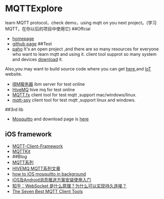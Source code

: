 # MQTTExplore
learn MQTT protocol，check demo，using mqtt on you next project。(学习MQTT，在你以后的项目中使用它)
##Offcial
* [homepage](http://mqtt.org/)
* [github page](https://github.com/mqtt/mqtt.github.io/wiki)
##Test
* [paho](https://eclipse.org/paho/)	It's an open project ,and there are so many resources for everyone who want to learn mqtt and using it.
client tool supprot so many system and devices [download](https://projects.eclipse.org/projects/technology.paho/downloads) it.

Also,you may want to build source code where you can get [here](http://www.eclipse.org/paho/#downloads),and [loT](http://iot.eclipse.org/) website.

* [IBM服务器](http://m2m.demos.ibm.com/mqttclient/#publish)  	ibm server for test online
* [HiveMQ](http://www.hivemq.com/demos/websocket-client/) 	hive mq for test online
* [MQTT.fx](http://mqttfx.jfx4ee.org/) 	 client tool for test mqtt ,support mac/windows/linux.
* [mqtt-spy](https://github.com/kamilfb/mqtt-spy/wiki) 	client tool for test mqtt ,support linux and windows.

##3rd lib
* [Mosquitto](http://mosquitto.org/) and download page is [here](http://mosquitto.org/download/)
## iOS framework
* [MQTT-Client-Framework](https://github.com/ckrey/MQTT-Client-Framework)
* [MQTTKit](https://github.com/mobile-web-messaging/MQTTKit)
* []()
##Blog
* [MQTT系列](http://www.blogjava.net/yongboy/category/54835.html)
* [HIVEMQ MQTT系列文章](http://www.hivemq.com/mqtt/)
* [how to iOS mosquitto in background](http://www.basedb.net/Index/detail/id/279619.html)
* [iOS及Android消息推送方案安装使用入门](http://www.yeeach.com/post/1176)
* [知乎：WebSocket 是什么原理？为什么可以实现持久连接？](http://www.zhihu.com/question/20215561)
* [The Seven Best MQTT Client Tools](http://www.hivemq.com/blog/seven-best-mqtt-client-tools)